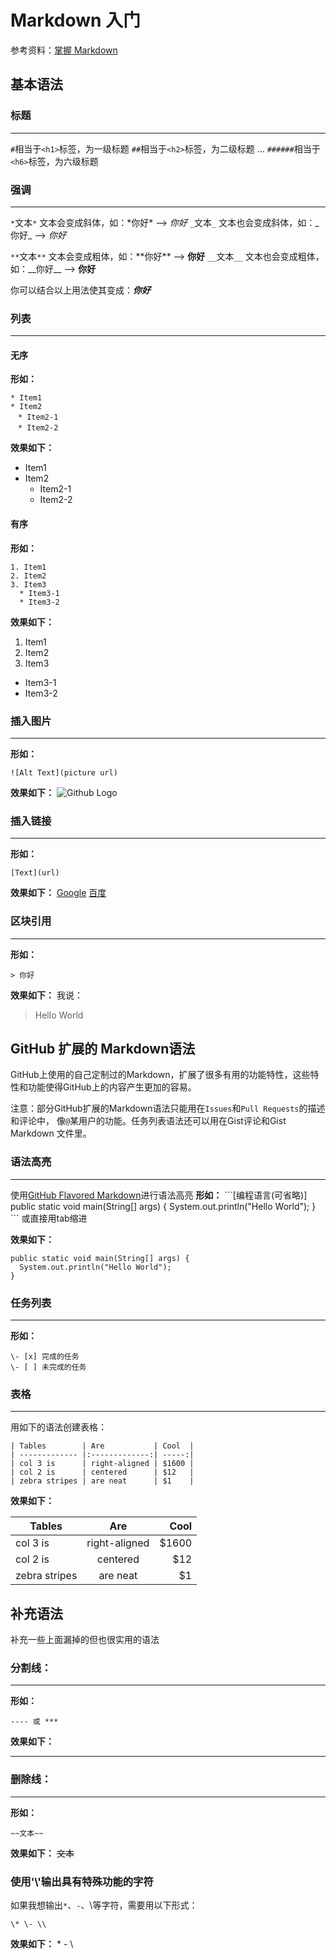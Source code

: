 # Markdown 入门
参考资料：[掌握 Markdown](http://jingxuan.io/markdown/?hmsr=toutiao.io&utm_medium=toutiao.io&utm_source=toutiao.io)
## 基本语法
### 标题
____
`#`相当于`<h1>`标签，为一级标题
`##`相当于`<h2>`标签，为二级标题
...
`######`相当于`<h6>`标签，为六级标题

### 强调
____
`*`文本`*`  文本会变成斜体，如：\*你好\* --> *你好*
`_`文本`_` 文本也会变成斜体，如：\_你好\_ --> _你好_

`**`文本`**` 文本会变成粗体，如：\*\*你好\*\* --> **你好**
`__`文本`__` 文本也会变成粗体，如：\_\_你好\_\_ --> __你好__

你可以结合以上用法使其变成：***你好***

### 列表
____
#### 无序
**形如：**
```
* Item1
* Item2
　* Item2-1
　* Item2-2
```

**效果如下：**
* Item1
* Item2
  * Item2-1
  * Item2-2

#### 有序
**形如：**
```
1. Item1
2. Item2
3. Item3
  * Item3-1
  * Item3-2
```

**效果如下：**

1. Item1
2. Item2
3. Item3
  * Item3-1
  * Item3-2

### 插入图片
____
**形如：**
```
![Alt Text](picture url)
```
**效果如下：**
![Github Logo](https://assets-cdn.github.com/images/modules/dashboard/bootcamp/octocat_fork.png)

### 插入链接
----
**形如：**
```
[Text](url)
```

**效果如下：**
[Google](www.google.com)
[百度](www.baidu.com)

### 区块引用
----
**形如：**
```
> 你好
```
**效果如下：**
我说：
> Hello World

## GitHub 扩展的 Markdown语法
GitHub上使用的自己定制过的Markdown，扩展了很多有用的功能特性，这些特性和功能使得GitHub上的内容产生更加的容易。

注意：部分GitHub扩展的Markdown语法只能用在`Issues`和`Pull Requests`的描述和评论中， 像`@`某用户的功能。任务列表语法还可以用在Gist评论和Gist Markdown 文件里。

### 语法高亮
____
使用[GitHub Flavored Markdown](https://help.github.com/articles/github-flavored-markdown)进行语法高亮
**形如：**
\`\`\`\[编程语言(可省略)]
public static void main(String[] args) {
  System.out.println("Hello World");
}
\`\`\`
或直接用tab缩进

**效果如下：**
```[java]
public static void main(String[] args) {
  System.out.println("Hello World");
}
```

### 任务列表
____
**形如：**
```
\- [x] 完成的任务
\- [ ] 未完成的任务
```

### 表格
____
用如下的语法创建表格：
```
| Tables        | Are           | Cool  |
| ------------- |:-------------:| -----:|
| col 3 is      | right-aligned | $1600 |
| col 2 is      | centered      | $12   |
| zebra stripes | are neat      | $1    |
```
**效果如下：**

| Tables | Are | Cool |
| ------------- |:-------------:| -----:|
| col 3 is | right-aligned | $1600 |
| col 2 is | centered | $12 |
| zebra stripes | are neat | $1 |

## 补充语法
补充一些上面漏掉的但也很实用的语法
### 分割线：
____
**形如：**
```
---- 或 ***
```
**效果如下：**
***

### 删除线：
----
**形如：**
```
~~文本~~
```
**效果如下：**
~~文本~~

### 使用'\\'输出具有特殊功能的字符
如果我想输出`*`、`-`、\\等字符，需要用以下形式：
```
\* \- \\
```
**效果如下：**
\* \- \\
